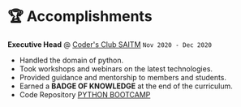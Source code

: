 # 🏆 Accomplishments
**Executive Head** @ [Coder's Club SAITM]() `Nov 2020 - Dec 2020`
- Handled the domain of python.
- Took workshops and webinars on the latest technologies.
- Provided guidance and mentorship to members and students.
- Earned a **BADGE OF KNOWLEDGE** at the end of the curriculum.
- Code Repository [PYTHON BOOTCAMP](https://github.com/delegent/PYTHON-BOOTCAMP---2021)
